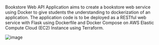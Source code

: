 Bookstore Web API Application aims to create a bookstore web service using Docker to give 
students the understanding to dockerization of 
an application. The application code is to be deployed as a RESTful web service with Flask using 
Dockerfile and Docker Compose on AWS Elastic Compute Cloud (EC2) Instance using Terraform.

![image](https://user-images.githubusercontent.com/81579618/136352488-8bff4d16-3287-4f4c-91fa-c85e2765a7ec.png)
